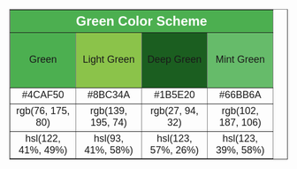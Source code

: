 <!DOCTYPE html>
<html>
<head>
</head>
<body>
  <style>
  th {font-family: Calibri, sans-serif;
    font-size: 24px;
    text-align: center;
    background-color: #4CAF50;
    color: white;}
  td {font-family: Calibri, sans-serif;
    font-size: 18px;
    text-align: center;}
  .color-cell {width: 100px;
    height: 100px;
    text-align: center;}
</style>
<table border="1" cellspacing="0" cellpadding="10">
  <tr>
    <th colspan="4">Green Color Scheme</th>
  </tr>
  <tr>
    <td class="color-cell" style="background-color: #4CAF50;">Green</td>
    <td class="color-cell" style="background-color: #8BC34A;">Light Green</td>
    <td class="color-cell" style="background-color: #1B5E20;">Deep Green</td>
    <td class="color-cell" style="background-color: #66BB6A;">Mint Green</td>
  </tr>
  <tr>
    <td>#4CAF50</td>
    <td>#8BC34A</td>
    <td>#1B5E20</td>
    <td>#66BB6A</td>
  </tr>
  <tr>
    <td>rgb(76, 175, 80)</td>
    <td>rgb(139, 195, 74)</td>
    <td>rgb(27, 94, 32)</td>
    <td>rgb(102, 187, 106)</td>
  </tr>
  <tr>
    <td>hsl(122, 41%, 49%)</td>
    <td>hsl(93, 41%, 58%)</td>
    <td>hsl(123, 57%, 26%)</td>
    <td>hsl(123, 39%, 58%)</td>
  </tr>
</table>
</body>
</html>
